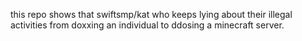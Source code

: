this repo shows that swiftsmp/kat who keeps lying about their illegal activities from doxxing an individual to ddosing a minecraft server. 
